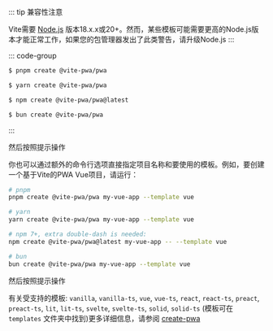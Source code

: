 ::: tip 兼容性注意

Vite需要 [Node.js](https://nodejs.org/en/) 版本18.x.x或20+。然而，某些模板可能需要更高的Node.js版本才能正常工作，如果您的包管理器发出了此类警告，请升级Node.js
:::

::: code-group

```bash [pnpm]
$ pnpm create @vite-pwa/pwa
```

```bash [yarn]
$ yarn create @vite-pwa/pwa
```

```bash [npm]
$ npm create @vite-pwa/pwa@latest
```

```bash [bun]
$ bun create @vite-pwa/pwa
```
:::

然后按照提示操作

你也可以通过额外的命令行选项直接指定项目名称和要使用的模板。例如，要创建一个基于Vite的PWA Vue项目，请运行：

```bash
# pnpm
pnpm create @vite-pwa/pwa my-vue-app --template vue

# yarn
yarn create @vite-pwa/pwa my-vue-app --template vue

# npm 7+, extra double-dash is needed:
npm create @vite-pwa/pwa@latest my-vue-app -- --template vue

# bun
bun create @vite-pwa/pwa my-vue-app --template vue
```

然后按照提示操作

有关受支持的模板: `vanilla`, `vanilla-ts`, `vue`, `vue-ts`, `react`, `react-ts`, `preact`, `preact-ts`, `lit`, `lit-ts`, `svelte`, `svelte-ts`, `solid`, `solid-ts` (模板可在 `templates` 文件夹中找到)更多详细信息，请参阅 [create-pwa](https://github.com/vite-pwa/create-pwa)
